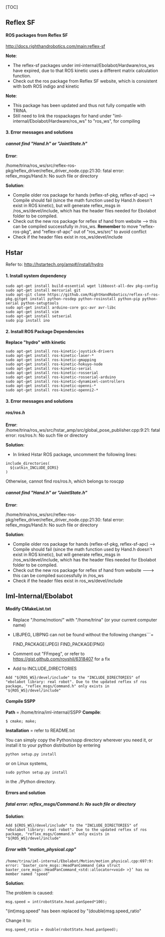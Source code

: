 [TOC]


## Reflex SF

#### ROS packages from Reflex SF
http://docs.righthandrobotics.com/main:reflex-sf

__Note__:
* The reflex-sf packages under iml-internal/Ebolabot/Hardware/ros_ws have expired, due to that ROS kinetic uses a different matrix calculation function. 
* Check out the ros package from Reflex SF website, which is consistent with both ROS indigo and kinetic

__Note__: 
* This package has been updated and thus not fully compatile with TRINA.
* Still need to link the rospackages for hand under "iml-internal/Ebolabot/Hardware/ros_ws" to "ros_ws", for compiling

#### 3. Error messages and solutions

##### cannot find "Hand.h" or "JointState.h"

__Error__:

/home/trina/ros_ws/src/reflex-ros-pkg/reflex_driver/reflex_driver_node.cpp:21:30: fatal error: reflex_msgs/Hand.h: No such file or directory

__Solution__:
* Complie older ros package for hands (reflex-sf-pkg, reflex-sf-apc) --> Compile should fail (since the math function used by Hand.h doesn't exist in ROS kinetic), but will generate reflex_msgs in /ros_ws/devel/include, which has the header files needed for Ebolabot folder to be compiled.
* Check out the new ros package for reflex sf hand from website -->  this can be compiled successfully in /ros_ws. __Remember__ to move "reflex-ros-pkg", and "reflex-sf-apc" out of "ros_ws/src" to avoid conflict
* Check if the header files exist in ros_ws/devel/include

## Hstar

Refer to: http://hstartech.org/amp#/install/hydro

#### 1. Install system dependency
```
sudo apt-get install build-essential wget libboost-all-dev pkg-config
sudo apt-get install mercurial git
sudo apt-git clone https://github.com/RightHandRobotics/reflex-sf-ros-pkg.gitget install python-rosdep python-rosinstall python-pip python-serial python-setuptools
sudo apt-get install arduino-core gcc-avr avr-libc
sudo apt-get install vim
sudo apt-get install setserial
sudo pip install ino
```

#### 2. Install ROS Package Dependencies

__Replace "hydro" with kinetic__
```
sudo apt-get install ros-kinetic-joystick-drivers
sudo apt-get install ros-kinetic-laser-*
sudo apt-get install ros-kinetic-gmapping
sudo apt-get install ros-kinetic-hokuyo-node
sudo apt-get install ros-kinetic-serial
sudo apt-get install ros-kinetic-rosserial
sudo apt-get install ros-kinetic-rosserial-arduino
sudo apt-get install ros-kinetic-dynamixel-controllers
sudo apt-get install ros-kinetic-openni-*
sudo apt-get install ros-kinetic-openni2-*
```
#### 3. Error messages and solutions

##### ros/ros.h
__Error__: 
/home/trina/ros_ws/src/hstar_amp/src/global_pose_publisher.cpp:9:21: fatal error: ros/ros.h: No such file or directory

__Solution__:
- In linked Hstar ROS package, uncomment the following lines: 
```
include_directories(
  ${catkin_INCLUDE_DIRS}
)
```

Otherwise, cannot find ros/ros.h, which belongs to roscpp

##### cannot find "Hand.h" or "JointState.h"

__Error__:

/home/trina/ros_ws/src/reflex-ros-pkg/reflex_driver/reflex_driver_node.cpp:21:30: fatal error: reflex_msgs/Hand.h: No such file or directory

__Solution__:
* Complie older ros package for hands (reflex-sf-pkg, reflex-sf-apc) --> Compile should fail (since the math function used by Hand.h doesn't exist in ROS kinetic), but will generate reflex_msgs in /ros_ws/devel/include, which has the header files needed for Ebolabot folder to be compiled.
* Check out the new ros package for reflex sf hand from website ---> this can be compiled successfully in /ros_ws
* Check if the header files exist in ros_ws/devel/include

## Iml-Internal/Ebolabot

#### Modify CMakeList.txt
* Replace "/home/motion/" with "/home/trina" (or your current computer name) 
* LIBJPEG, LIBPNG can not  be found without the following changes```=

  FIND_PACKAGE(JPEG)
  FIND_PACKAGE(PNG)
* Comment out "FFmpeg", or refer to https://gist.github.com/royshil/6318407 for a fix
* Add to INCLUDE_DIRECTORIES
```
Add "${ROS_WS}/devel/include" to the "INCLUDE_DIRECTORIES" of  "ebolabot library: real robot". Due to the updated reflex sf ros package, "reflex_msgs/Command.h" only exists in "${ROS_WS}/devel/include"
```
#### Compile SSPP
__Path__ = /home/trina/iml-internal/SSPP
__Compile__:

```
$ cmake; make;
```

__Installation__ = refer to README.txt

You can simply copy the Python/sspp directory wherever you need it, or
install it to your python distribution by entering

```
python setup.py install
```

or on Linux systems,
```
sudo python setup.py install
```

in the ./Python directory.

#### Errors and solution


##### fatal error: reflex_msgs/Command.h: No such file or directory

__Solution__:

```
Add ${ROS_WS}/devel/include" to the "INCLUDE_DIRECTORIES" of  "ebolabot library: real robot". Due to the updated reflex sf ros package, "reflex_msgs/Command.h" only exists in "${ROS_WS}/devel/include"
```



##### Error with "motion_physical.cpp"

```
/home/trina/iml-internal/Ebolabot/Motion/motion_physical.cpp:697:9: error: ‘baxter_core_msgs::HeadPanCommand {aka struct baxter_core_msgs::HeadPanCommand_<std::allocator<void> >}’ has no member named ‘speed’
```
__Solution__:

The problem is caused:
```
msg.speed = int(robotState.head.panSpeed*100);
```

"(int)msg.speed" has been replaced by "(double)msg.speed_ratio"

Change it to:
```
msg.speed_ratio = double(robotState.head.panSpeed);
```

